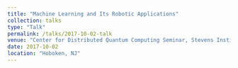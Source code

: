 ```yaml
---
title: "Machine Learning and Its Robotic Applications"
collection: talks
type: "Talk"
permalink: /talks/2017-10-02-talk
venue: "Center for Distributed Quantum Computing Seminar, Stevens Institute of Technology"
date: 2017-10-02
location: "Hoboken, NJ"
---
```

